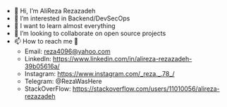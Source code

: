 - 👋 Hi, I’m AliReza Rezazadeh
- 👀 I’m interested in Backend/DevSecOps
- 🌱 I want to learn almost everything 
- 💞️ I’m looking to collaborate on open source projects
- 📫 How to reach me 🙂
  - Email: reza4096@yahoo.com
  - LinkedIn: https://www.linkedin.com/in/alireza-rezazadeh-39b05616a/
  - Instagram: https://www.instagram.com/_reza._.78_/
  - Telegram: @RezaWasHere
  - StackOverFlow: https://stackoverflow.com/users/11010056/alireza-rezazadeh


<!---
Reza4096/Reza4096 is a ✨ special ✨ repository because its `README.md` (this file) appears on your GitHub profile.
You can click the Preview link to take a look at your changes.
--->
